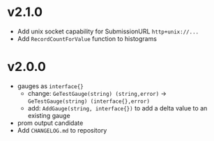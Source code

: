 # v2.1.0

* Add unix socket capability for SubmissionURL `http+unix://...`
* Add `RecordCountForValue` function to histograms

# v2.0.0

* gauges as `interface{}`
   * change: `GeTestGauge(string) (string,error)` ->  `GeTestGauge(string) (interface{},error)` 
   * add: `AddGauge(string, interface{})` to add a delta value to an existing gauge
* prom output candidate
* Add `CHANGELOG.md` to repository
